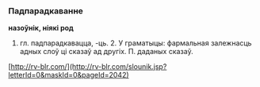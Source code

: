 ### Падпарадкаванне
**назоўнік, ніякі род**

1. гл. падпарадкавацца, -ць. 2. У граматыцы: фармальная залежнасць адных слоў ці сказаў ад другіх. П. даданых сказаў.

<a rel="author">[http://rv-blr.com/](http://rv-blr.com/slounik.jsp?letterId=0&maskId=0&pageId=2042)</a>
